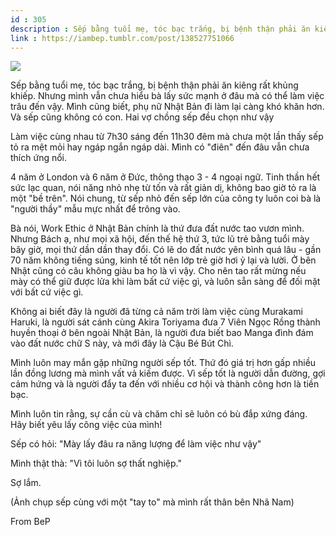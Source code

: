 ```yaml
---
id : 305
description : Sếp bằng tuổi mẹ, tóc bạc trắng, bị bệnh thận phải ăn kiêng rất khủng khiếp. Nhưng mình vẫn chưa hiểu bà lấy sức mạnh ở đâu mà có thể làm việc trâu đến vậy. Mình cũng biết, phụ nữ Nhật Bản đi làm lại càng khó khăn hơn. Và sếp cũng không có con. Hai vợ chồng sếp đều chọn như vậy
link : https://iambep.tumblr.com/post/138527751066
---
```


![](https://64.media.tumblr.com/a7ff22d32d399deaa6f6d9b46bc982e3/tumblr_o1wo5fjyMJ1u3a9rjo1_1280.jpg)

Sếp bằng tuổi mẹ, tóc bạc trắng, bị bệnh thận phải ăn kiêng rất khủng khiếp.
Nhưng mình vẫn chưa hiểu bà lấy sức mạnh ở đâu mà có thể làm việc trâu đến
vậy. Mình cũng biết, phụ nữ Nhật Bản đi làm lại càng khó khăn hơn. Và sếp
cũng không có con. Hai vợ chồng sếp đều chọn như vậy

Làm việc cùng nhau từ 7h30 sáng đến 11h30 đêm mà chưa một lần thấy sếp tỏ
ra mệt mỏi hay ngáp ngắn ngáp dài. Mình có "điên" đến đâu vẫn chưa thích
ứng nổi.

4 năm ở London và 6 năm ở Đức, thông thạo 3 - 4 ngoại ngữ. Tinh thần hết
sức lạc quan, nói năng nhỏ nhẹ từ tốn và rất giản dị, không bao giờ tỏ ra
là một "bề trên". Nói chung, từ sếp nhỏ đến sếp lớn của công ty luôn coi
bà là "người thầy" mẫu mực nhất để trông vào.

Bà nói, Work Ethic ở Nhật Bản chính là thứ đưa đất nước tao vươn mình. Nhưng
Bách ạ, như mọi xã hội, đến thế hệ thứ 3, tức lũ trẻ bằng tuổi mày bây giờ,
mọi thứ dần dần thay đổi. Có lẽ do đất nước yên bình quá lâu - gần 70 năm
không tiếng súng, kinh tế tốt nên lớp trẻ giờ hơi ỷ lại và lười. Ở bên Nhật
cũng có câu không giàu ba họ là vì vậy. Cho nên tao rất mừng nếu mày có
thể giữ được lửa khi làm bất cứ việc gì, và luôn sẵn sàng để đối mặt với
bất cứ việc gì.

Không ai biết đây là người đã từng cả năm trời làm việc cùng Murakami Haruki,
là người sát cánh cùng Akira Toriyama đưa 7 Viên Ngọc Rồng thành huyền thoại
ở bên ngoài Nhật Bản, là người đưa biết bao Manga đình đám vào đất nước
chữ S này, và mới đây là Cậu Bé Bút Chì.

Mình luôn may mắn gặp những người sếp tốt. Thứ đó giá trị hơn gấp nhiều
lần đồng lương mà mình vất vả kiếm được. Vì sếp tốt là người dẫn đường,
gợi cảm hứng và là người đẩy ta đến với nhiều cơ hội và thành công hơn là
tiền bạc.

Mình luôn tin rằng, sự cần cù và chăm chỉ sẽ luôn có bù đắp xứng đáng. Hãy
biết yêu lấy công việc của mình!

Sếp có hỏi: "Mày lấy đâu ra năng lượng để làm việc như vậy"

Mình thật thà: "Vì tôi luôn sợ thất nghiệp."

Sợ lắm.

(Ảnh chụp sếp cùng với một "tay to" mà mình rất thân bên Nhã Nam)

From BeP